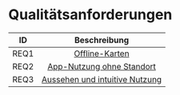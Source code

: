 # Qualitätsanforderungen

| ID| Beschreibung|
| ------------- |:-------------:| 
| REQ1 | [Offline-Karten](https://github.com/isd-nunkesser/sd-2019-froyo/wiki/REQ1) |
| REQ2    | [App-Nutzung ohne Standort](https://github.com/isd-nunkesser/sd-2019-froyo/wiki/REQ02)|   
| REQ3 | [Aussehen und intuitive Nutzung](https://github.com/isd-nunkesser/sd-2019-froyo/wiki/REQ03)  | 

   